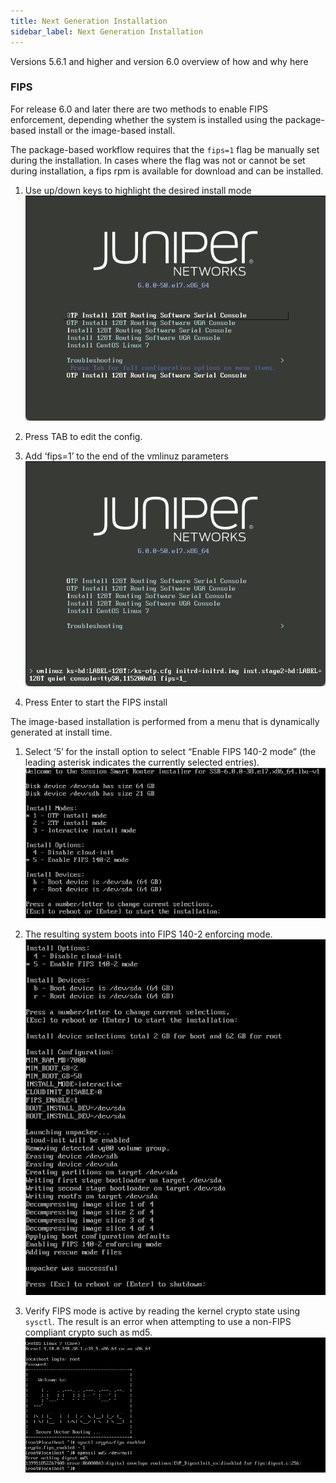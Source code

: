```yaml
---
title: Next Generation Installation
sidebar_label: Next Generation Installation
---
```


Versions 5.6.1 and higher and version 6.0 overview of how and why here

### FIPS 

For release 6.0 and later there are two methods to enable FIPS enforcement, depending whether the system is installed using the package-based install or the image-based install.

The package-based workflow requires that the `fips=1` flag be manually set during the installation. In cases where the flag was not or cannot be set during installation, a fips rpm is available for download and can be installed.

1. Use up/down keys to highlight the desired install mode
	![Bios Install](img/56fips_BIOSinstall_1.png)

2. Press TAB to edit the config.

3. Add ‘fips=1’ to the end of the vmlinuz parameters
	![FIPS Parameter](img/56fips_BIOSinstall_2.png)

4. Press Enter to start the FIPS install

The image-based installation is performed from a menu that is dynamically generated at install time. 

1. Select ‘5’ for the install option to select “Enable FIPS 140-2 mode” (the leading asterisk indicates the currently selected entries). 
	![Generated Meu](img/60fips_install_1.png)

2. The resulting system boots into FIPS 140-2 enforcing mode. 
	![Boot](img/60fips_install_2.png)

3. Verify FIPS mode is active by reading the kernel crypto state using `sysctl`. The result is an error when attempting to use a non-FIPS compliant crypto such as md5.
	![Error Message at bottom](img/60fips_install_3.png)